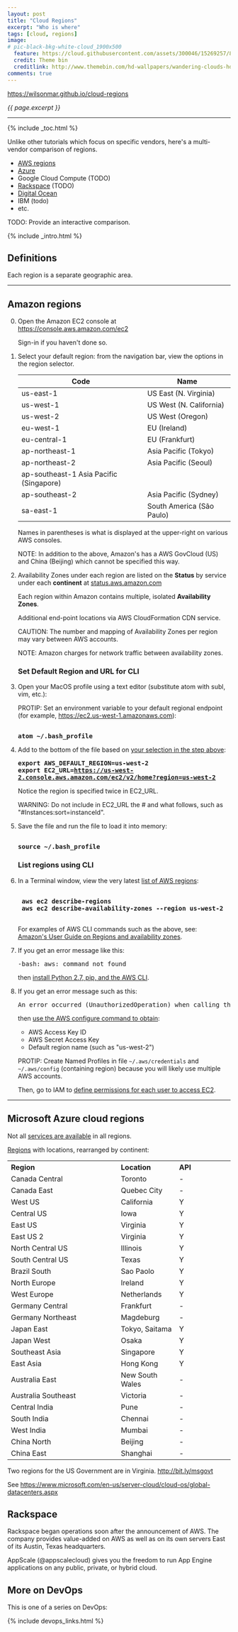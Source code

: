 ```yaml
---
layout: post
title: "Cloud Regions"
excerpt: "Who is where"
tags: [cloud, regions]
image:
# pic-black-bkg-white-cloud_1900x500
  feature: https://cloud.githubusercontent.com/assets/300046/15269257/8104a824-19b6-11e6-9c42-014bf608009a.jpg
  credit: Theme bin
  creditlink: http://www.themebin.com/hd-wallpapers/wandering-clouds-hd-wallpaper/
comments: true
---
```

<a href="https://wilsonmar.github.io/cloud-regions/">https://wilsonmar.github.io/cloud-regions</a>

<i>{{ page.excerpt }}</i>
<hr />
{% include _toc.html %}

Unlike other tutorials which focus on specific vendors,
here's a multi-vendor comparison of regions.

   * <a href="#AWSRegions">AWS regions</a>
   * <a href="#AzureRegions">Azure</a>
   * Google Cloud Compute (TODO)
   * <a href="#Rackspace">Rackspace</a> (TODO)
   * [Digital Ocean](/digital-ocean/)
   * IBM (todo)
   * etc.

TODO: Provide an interactive comparison.

{% include _intro.html %}

## Definitions #

Each region is a separate geographic area.

<hr />

<a name="AWSRegions"></a>

## Amazon regions #

0. Open the Amazon EC2 console at <br />
   <a target="_blank" href="https://console.aws.amazon.com/ec2/">
   https://console.aws.amazon.com/ec2</a>

   Sign-in if you haven't done so.

   <a name="EC2_URL"></a>

0. Select your default region: from the navigation bar, view the options in the region selector.

   | Code | Name |
   | ---- | ---- |
   | us-east-1 | US East (N. Virginia) |
   | us-west-1 | US West (N. California) |
   | us-west-2 | US West (Oregon) |
   | eu-west-1 | EU (Ireland) |
   | eu-central-1 | EU (Frankfurt) |
   | ap-northeast-1 | Asia Pacific (Tokyo) |
   | ap-northeast-2 | Asia Pacific (Seoul) |
   | ap-southeast-1 Asia Pacific (Singapore) |
   | ap-southeast-2 | Asia Pacific (Sydney) |
   | sa-east-1 | South America (São Paulo) |

   Names in parentheses is what is displayed at the upper-right on various AWS consoles.

   NOTE: In addition to the above, Amazon's has a AWS GovCloud (US) and China (Beijing)
   which cannot be specified this way.

0. Availability Zones under each region are listed on the <strong>Status</strong> by
   service under each <strong>continent</strong> at
   <a target="_blank" href="http://status.aws.amazon.com/">
   status.aws.amazon.com</a>

   Each region within Amazon contains multiple, isolated <strong>Availability Zones</strong>.

   Additional end-point locations via AWS CloudFormation CDN service.

   CAUTION: The number and mapping of Availability Zones per region may vary between AWS accounts.

   NOTE: Amazon charges for network traffic between availability zones.


   ### Set Default Region and URL for CLI #

0. Open your MacOS profile using a text editor (substitute atom with subl, vim, etc.):

   PROTIP: Set an environment variable to your default regional endpoint (for example, https://ec2.us-west-1.amazonaws.com):

   <pre><strong>
   atom ~/.bash_profile
   </strong></pre>

0. Add to the bottom of the file based on <a href="#EC2_URL">your selection in the step above</a>:

   <tt><strong>
   export AWS_DEFAULT_REGION=us-west-2<br />
   export EC2_URL=https://us-west-2.console.aws.amazon.com/ec2/v2/home?region=us-west-2
   </strong></tt>

   Notice the region is specified twice in EC2_URL.

   WARNING: Do not include in EC2_URL the # and what follows, such as "#Instances:sort=instanceId".

0. Save the file and run the file to load it into memory:

   <pre><strong>
   source ~/.bash_profile
   </strong></pre>

   ### List regions using CLI #

0. In a Terminal window, view the very latest
   <a target="_blank" href="http://docs.aws.amazon.com/AWSEC2/latest/CommandLineReference/ApiReference-cmd-DescribeRegions.html">
   list of AWS regions</a>:

    <pre><strong>
    aws ec2 describe-regions
    aws ec2 describe-availability-zones --region us-west-2
    </strong></pre>

    For examples of AWS CLI commands such as the above, see:<br />
    <a target="_blank" href="http://docs.aws.amazon.com/AWSEC2/latest/UserGuide/using-regions-availability-zones.html">
    Amazon's User Guide on Regions and availability zones</a>.

0. If you get an error message like this:

   <pre>
   -bash: aws: command not found
   </pre>

   then <a target="_blank" href="http://docs.aws.amazon.com/cli/latest/userguide/installing.html">
   install Python 2.7, pip, and the AWS CLI</a>.

0. If you get an error message such as this:

   <pre>
   An error occurred (UnauthorizedOperation) when calling the DescribeRegions operation: You are not authorized to perform this operation.
   </pre>

   then <a target="_blank" href="http://docs.aws.amazon.com/cli/latest/userguide/cli-chap-getting-set-up.html">
   use the AWS configure command to obtain</a>:

   * AWS Access Key ID
   * AWS Secret Access Key
   * Default region name (such as "us-west-2")

   PROTIP: Create Named Profiles in file `~/.aws/credentials` and `~/.aws/config` (containing region)
   because you will likely use multiple AWS accounts.

   Then, go to IAM to <a target="_blank" href="http://docs.aws.amazon.com/AWSEC2/latest/APIReference/ec2-api-permissions.html">
   define permissions for each user to access EC2</a>.

<hr />

<a name="AzureRegions"></a>

## Microsoft Azure cloud regions #

Not all <a target="_blank" href="https://azure.microsoft.com/en-us/regions/#services">
services are available</a> in all regions.

<a target="_blank" href="https://azure.microsoft.com/en-us/regions/">
Regions</a> with locations, rearranged by continent:

<table>
<tr>
   <th align="left" width="40%"> Region </th>
   <th align="left" width="20%"> Location </th>
   <th align="left" width="20%"> API </th>
   </tr>

<tr><td> Canada Central </td><td> Toronto
	</td><td> - </td></tr>
<tr><td> Canada East </td><td> Quebec City
	</td><td> - </td></tr>

<tr><td> West US </td><td> California
	</td><td> Y </td></tr>
<tr><td> Central US </td><td> Iowa
	</td><td> Y </td></tr>
<tr><td> East US </td><td> Virginia
	</td><td> Y </td></tr>
<tr><td> East US 2 </td><td> Virginia
	</td><td> Y </td></tr>
<tr><td> North Central US </td><td> Illinois
	</td><td> Y </td></tr>
<tr><td> South Central US </td><td> Texas
	</td><td> Y </td></tr>
<tr><td> Brazil South </td><td> Sao Paolo
	</td><td> Y </td></tr>

<tr><td> North Europe </td><td> Ireland
	</td><td> Y </td></tr>
<tr><td> West Europe </td><td> Netherlands
	</td><td> Y </td></tr>
<tr><td> Germany Central </td><td> Frankfurt
	</td><td> - </td></tr>
<tr><td> Germany Northeast </td><td> Magdeburg
	</td><td> - </td></tr>

<tr><td> Japan East </td><td> Tokyo, Saitama
	</td><td> Y </td></tr>
<tr><td> Japan West </td><td> Osaka
	</td><td> Y </td></tr>
<tr><td> Southeast Asia </td><td> Singapore
	</td><td> Y </td></tr>
<tr><td> East Asia </td><td> Hong Kong
	</td><td> Y </td></tr>

<tr><td> Australia East </td><td> New South Wales
	</td><td> - </td></tr>
<tr><td> Australia Southeast </td><td> Victoria
	</td><td> - </td></tr>

<tr><td> Central India </td><td> Pune
	</td><td> - </td></tr>
<tr><td> South India </td><td> Chennai
	</td><td> - </td></tr>
<tr><td> West India </td><td> Mumbai
	</td><td> - </td></tr>

<tr><td> China North </td><td> Beijing
	</td><td> - </td></tr>
<tr><td> China East </td><td> Shanghai
	</td><td> - </td></tr>
</table>

Two regions for the US Government are in Virginia.
http://bit.ly/msgovt

See https://www.microsoft.com/en-us/server-cloud/cloud-os/global-datacenters.aspx


<a name="Rackspace"></a>

## Rackspace #

Rackspace began operations soon after the announcement of AWS.
The company provides value-added on AWS as well as
on its own servers East of its Austin, Texas headquarters.


AppScale (@appscalecloud)
gives you the freedom to run App Engine applications 
on any public, private, or hybrid cloud.


## More on DevOps #

This is one of a series on DevOps:

{% include devops_links.html %}

